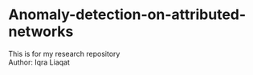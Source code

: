 # Anomaly-detection-on-attributed-networks
This is for my research repository
<br>
Author: Iqra Liaqat
